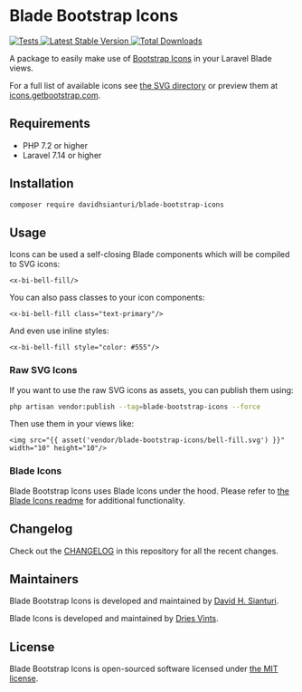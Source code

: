 # Blade Bootstrap Icons

<a href="https://github.com/davidhsianturi/blade-bootstrap-icons/actions?query=workflow%3ATests">
    <img src="https://github.com/davidhsianturi/blade-bootstrap-icons/workflows/Tests/badge.svg" alt="Tests">
</a>
<a href="https://packagist.org/packages/davidhsianturi/blade-bootstrap-icons">
    <img src="https://poser.pugx.org/davidhsianturi/blade-bootstrap-icons/v/stable.svg" alt="Latest Stable Version">
</a>
<a href="https://packagist.org/packages/davidhsianturi/blade-bootstrap-icons">
    <img src="https://poser.pugx.org/davidhsianturi/blade-bootstrap-icons/d/total.svg" alt="Total Downloads">
</a>

A package to easily make use of [Bootstrap Icons](https://github.com/twbs/icons) in your Laravel Blade views.

For a full list of available icons see [the SVG directory](resources/svg) or preview them at [icons.getbootstrap.com](https://icons.getbootstrap.com/).

## Requirements

- PHP 7.2 or higher
- Laravel 7.14 or higher

## Installation

```bash
composer require davidhsianturi/blade-bootstrap-icons
```

## Usage

Icons can be used a self-closing Blade components which will be compiled to SVG icons:

```blade
<x-bi-bell-fill/>
```

You can also pass classes to your icon components:

```blade
<x-bi-bell-fill class="text-primary"/>
```

And even use inline styles:

```blade
<x-bi-bell-fill style="color: #555"/>
```

### Raw SVG Icons

If you want to use the raw SVG icons as assets, you can publish them using:

```bash
php artisan vendor:publish --tag=blade-bootstrap-icons --force
```

Then use them in your views like:

```blade
<img src="{{ asset('vendor/blade-bootstrap-icons/bell-fill.svg') }}" width="10" height="10"/>
```

### Blade Icons

Blade Bootstrap Icons uses Blade Icons under the hood. Please refer to [the Blade Icons readme](https://github.com/blade-ui-kit/blade-icons) for additional functionality.

## Changelog

Check out the [CHANGELOG](CHANGELOG.md) in this repository for all the recent changes.

## Maintainers

Blade Bootstrap Icons is developed and maintained by [David H. Sianturi](https://davidhsianturi.com).

Blade Icons is developed and maintained by [Dries Vints](https://driesvints.com).

## License

Blade Bootstrap Icons is open-sourced software licensed under [the MIT license](LICENSE.md).
